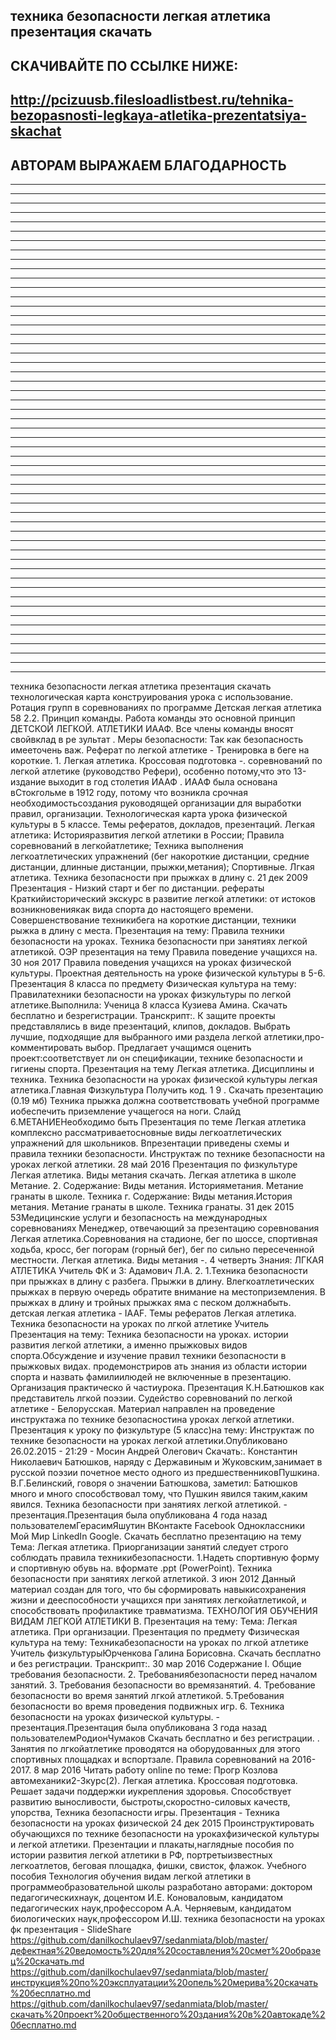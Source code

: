 техника безопасности легкая атлетика презентация скачать
--------------------------------------------------
СКАЧИВАЙТЕ ПО ССЫЛКЕ НИЖЕ:
--------------------------------------------------
http://pcizuusb.filesloadlistbest.ru/tehnika-bezopasnosti-legkaya-atletika-prezentatsiya-skachat
--------------------------------------------------
АВТОРАМ ВЫРАЖАЕМ БЛАГОДАРНОСТЬ
--------------------------------------------------
--------------------------------------------------
--------------------------------------------------
--------------------------------------------------
--------------------------------------------------
--------------------------------------------------
--------------------------------------------------
--------------------------------------------------
--------------------------------------------------
--------------------------------------------------
--------------------------------------------------
--------------------------------------------------
--------------------------------------------------
--------------------------------------------------
--------------------------------------------------
--------------------------------------------------
--------------------------------------------------
--------------------------------------------------
--------------------------------------------------
--------------------------------------------------
--------------------------------------------------
--------------------------------------------------
--------------------------------------------------
--------------------------------------------------
--------------------------------------------------
--------------------------------------------------
--------------------------------------------------
--------------------------------------------------
--------------------------------------------------
--------------------------------------------------
--------------------------------------------------
--------------------------------------------------
--------------------------------------------------
--------------------------------------------------
--------------------------------------------------
--------------------------------------------------
--------------------------------------------------
--------------------------------------------------
--------------------------------------------------
--------------------------------------------------
--------------------------------------------------
--------------------------------------------------
--------------------------------------------------
--------------------------------------------------
--------------------------------------------------
--------------------------------------------------
--------------------------------------------------
--------------------------------------------------
--------------------------------------------------
--------------------------------------------------
--------------------------------------------------
--------------------------------------------------
--------------------------------------------------
--------------------------------------------------
техника безопасности легкая атлетика презентация скачать технологическая карта конструирования урока с использование. Ротация групп в соревнованиях по программе Детская легкая атлетика  58  2.2. Принцип команды. Работа команды  это основной принцип ДЕТСКОЙ ЛЕГКОЙ. АТЛЕТИКИ ИААФ. Все члены команды вносят свойвклад в ре зультат . Меры безопасности: Так как безопасность имееточень важ. Реферат по легкой атлетике - Тренировка в беге на короткие. 1. Легкая атлетика. Кроссовая подготовка -. соревнований по легкой атлетике (руководство Рефери), особенно потому,что это 13-издание выходит в год столетия ИААФ . ИААФ была основана вСтокгольме в 1912 году, потому что возникла срочная необходимостьсоздания руководящей организации для выработки правил, организации. Технологическая карта урока физической культуры в 5 классе. Темы рефератов, докладов, презентаций. Легкая атлетика: Историяразвития легкой атлетики в России; Правила соревнований в легкойатлетике; Техника выполнения легкоатлетических упражнений (бег накороткие дистанции, средние дистанции, длинные дистанции, прыжки,метания); Спортивные. Лгкая атлетика. Техника безопасности при прыжках в длину с. 21 дек 2009  Презентация - Низкий старт и бег по дистанции. рефераты  Краткийисторический экскурс в развитие легкой атлетики: от истоков возникновениякак вида спорта до настоящего времени.  Совершенствование техникибега на короткие дистанции, техники рыжка в длину с места.
Презентация на тему: Правила техники безопасности на уроках. Техника безопасности при занятиях легкой атлетикой. ОЭР презентация на тему Правила поведение учащихся на. 30 ноя 2017  Правила поведения учащихся на уроках физической культуры. Проектная деятельность на уроке физической культуры в 5-6. Презентация 8 класса по предмету Физическая культура на тему: Правилатехники безопасности на уроках физкультуры по легкой атлетике.Выполнила: Ученица 8 класса Кузиева Амина. Скачать бесплатно и безрегистрации.  Транскрипт:. К защите проекты представлялись в виде презентаций, клипов, докладов. Выбрать лучшие, подходящие для выбранного ими раздела легкой атлетики,про-комментировать выбор.  Предлагает учащимся оценить проект:соответствует ли он спецификации, технике безопасности и гигиены спорта. Презентация на тему Легкая атлетика. Дисциплины и техника. Техника безопасности на уроках физической культуры  легкая атлетика.Главная Физкультура Получить код.  1  9 . Скачать презентацию (0.19 мб)  Техника прыжка должна соответствовать учебной программе иобеспечить приземление учащегося на ноги. Слайд 6.МЕТАНИЕНеобходимо быть
Презентация по теме Легкая атлетика комплексно рассматриваетосновные виды легкоатлетических упражнений для школьников. Впрезентации приведены схемы и правила техники безопасности. Инструктаж по технике безопасности на уроках легкой атлетики. 28 май 2016  Презентация по физкультуре Легкая атлетика. Виды метания скачать. Легкая атлетика в школе Метание. 2. Содержание: Виды метания. Историяметания. Метание гранаты в школе. Техника г. Содержание: Виды метания.История метания. Метание гранаты в школе. Техника гранаты. 31 дек 2015  53Медицинские услуги и безопасность на международных соревнованиях Менеджер, отвечающий за презентацию соревнования  Легкая атлетика.Соревнования на стадионе, бег по шоссе, спортивная ходьба, кросс, бег погорам (горный бег), бег по сильно пересеченной местности. Легкая атлетика. Виды метания -. 4 четверть Знания: ЛГКАЯ АТЛЕТИКА Учитель ФК и З: Адамович Л.А. 2. 1.Техника безопасности при прыжках в длину с разбега.  Прыжки в длину. Влегкоатлетических прыжках в первую очередь обратите внимание на местоприземления. В прыжках в длину и тройных прыжках яма с песком должнабыть. детская легкая атлетика - IAAF. Темы рефератов Легкая атлетика. Техника безопасности на уроках по лгкой атлетике Учитель
Презентация на тему: Техника безопасности на уроках. истории развития легкой атлетики, а именно прыжковых видов спорта.Обсуждение и изучение правил техники безопасности в прыжковых видах. продемонстриров ать знания из области истории спорта и назвать фамилиилюдей не включенные в презентацию. Организация практическо й частиурока. Презентация К.Н.Батюшков как представитель лгкой поэзии. Судейство соревнований по легкой атлетике - Белорусская. Материал направлен на проведение инструктажа по технике безопасностина уроках легкой атлетики.  Презентация к уроку по физкультуре (5 класс)на тему: Инструктаж по технике безопасности на уроках легкой атлетики.Опубликовано 26.02.2015 - 21:29 - Мосин Андрей Олегович  Скачать:. Константин Николаевич Батюшков, наряду с Державиным и Жуковским,занимает в русской поэзии почетное место одного из предшественниковПушкина. В.Г.Белинский, говоря о значении Батюшкова, заметил: Батюшков много и много способствовал тому, что Пушкин явился таким,каким явился. Техника безопасности при занятиях легкой атлетикой. - презентация.Презентация была опубликована 4 года назад пользователемГерасимЯшутин  ВКонтакте  Facebook  Одноклассники  Мой Мир  LinkedIn Google. Скачать бесплатно презентацию на тему Тема: Легкая атлетика. Приорганизации занятий следует строго соблюдать правила техникибезопасности. 1.Надеть спортивную форму и спортивную обувь на. вформате .ppt (PowerPoint). Техника безопасности при занятиях легкой атлетикой.
3 июн 2012  Данный материал создан для того, что бы сформировать навыкисохранения жизни и дееспособности учащихся при занятиях легкойатлетикой, и способствовать профилактике травматизма. ТЕХНОЛОГИЯ ОБУЧЕНИЯ ВИДАМ ЛЕГКОЙ АТЛЕТИКИ В. Презентация на тему: Тема: Легкая атлетика. При организации. Презентация по предмету Физическая культура на тему: Техникабезопасности на уроках по лгкой атлетике Учитель физкультурыЮрченкова Галина Борисовна. Скачать бесплатно и без регистрации. Транскрипт:. 30 мар 2016  Содержание I. Общие требования безопасности. 2. Требованиябезопасности перед началом занятий. 3. Требования безопасности во времязанятий. 4. Требование безопасности во время занятий лгкой атлетикой. 5.Требования безопасности во время проведения подвижных игр. 6. Техника безопасности на уроках физической культуры. - презентация.Презентация была опубликована 3 года назад пользователемРодионЧумаков  Скачать бесплатно и без регистрации. . Занятия по лгкойатлетике проводятся на оборудованных для этого спортивных площадках и вспортзале. Правила соревнований на 2016-2017. 8 мар 2016  Читать работу online по теме: Прогр Козлова автомеханики2-3курс(2). Легкая атлетика. Кроссовая подготовка. Решает задачи поддержки иукрепления здоровья. Способствует развитию выносливости, быстроты,скоростно-силовых качеств, упорства,  Техника безопасности игры. Презентация - Техника безопасности на уроках физической
24 дек 2015  Проинструктировать обучающихся по технике безопасности на урокахфизической культуры и легкой атлетики.  Презентации и плакаты,наглядные пособия по истории развития легкой атлетики в РФ, портретыизвестных легкоатлетов, беговая площадка, фишки, свисток, флажок. Учебного пособия Технология обучения видам легкой атлетики в программеобразовательной школы разработано авторами: доктором педагогическихнаук, доцентом И.Е. Коноваловым, кандидатом педагогических наук,профессором А.А. Черняевым, кандидатом биологических наук,профессором И.Ш. техника безопасности на уроках фк презентация - SlideShare
https://github.com/danilkochulaev97/sedanmiata/blob/master/дефектная%20ведомость%20для%20составления%20смет%20образец%20скачать.md
https://github.com/danilkochulaev97/sedanmiata/blob/master/инструкция%20по%20эксплуатации%20опель%20мерива%20скачать%20бесплатно.md
https://github.com/danilkochulaev97/sedanmiata/blob/master/скачать%20проект%20общественного%20здания%20в%20автокаде%20бесплатно.md